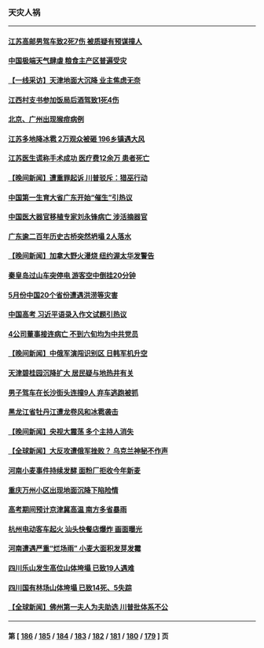 ### 天灾人祸
---
#### [江苏高邮男驾车致2死7伤 被质疑有预谋撞人](../../pages/ncid280/n14014335.md) 
#### [中国极端天气肆虐 粮食主产区普遍受灾](../../pages/ncid280/n14014230.md) 
#### [【一线采访】天津地面大沉降 业主焦虑无奈](../../pages/ncid280/n14014193.md) 
#### [江西村支书参加饭局后酒驾致1死4伤](../../pages/ncid280/n14014089.md) 
#### [北京、广州出现猴痘病例](../../pages/ncid280/n14013952.md) 
#### [江苏多地降冰雹 2万观众被砸 196乡镇遇大风](../../pages/ncid280/n14013932.md) 
#### [江苏医生谎称手术成功 医疗费12余万 患者死亡](../../pages/ncid280/n14013672.md) 
#### [【晚间新闻】遭重罪起诉 川普驳斥：猎巫行动](../../pages/ncid280/n14013662.md) 
#### [中国第一生育大省广东开始“催生”引热议](../../pages/ncid280/n14012641.md) 
#### [中国医大器官移植专家刘永锋病亡 涉活摘器官](../../pages/ncid280/n14012776.md) 
#### [广东逾二百年历史古桥突然坍塌 2人落水](../../pages/ncid280/n14012833.md) 
#### [【晚间新闻】加拿大野火漫烧 纽约渥太华发警告](../../pages/ncid280/n14012288.md) 
#### [秦皇岛过山车突停电 游客空中倒挂20分钟](../../pages/ncid280/n14012109.md) 
#### [5月份中国20个省份遭遇洪涝等灾害](../../pages/ncid280/n14011918.md) 
#### [中国高考 习近平语录入作文试题引热议](../../pages/ncid280/n14011676.md) 
#### [4公司董事接连病亡 不到六旬均为中共党员](../../pages/ncid280/n14010706.md) 
#### [【晚间新闻】中俄军演闯识别区 日韩军机升空](../../pages/ncid280/n14011561.md) 
#### [天津碧桂园沉降扩大 居民疑与地热井有关](../../pages/ncid280/n14011474.md) 
#### [男子驾车在长沙街头连撞9人 弃车逃跑被抓](../../pages/ncid280/n14010995.md) 
#### [黑龙江省牡丹江遭龙卷风和冰雹袭击](../../pages/ncid280/n14010909.md) 
#### [【晚间新闻】央视大震荡 多个主持人消失](../../pages/ncid280/n14010916.md) 
#### [【全球新闻】大反攻遭俄军挫败？ 乌克兰神秘不作声](../../pages/ncid280/n14010917.md) 
#### [河南小麦事件持续发酵 面粉厂拒收今年新麦](../../pages/ncid280/n14010774.md) 
#### [重庆万州小区出现地面沉降下陷险情](../../pages/ncid280/n14010807.md) 
#### [高考期间预计京津冀高温 南方多省暴雨](../../pages/ncid280/n14010764.md) 
#### [杭州电动客车起火 汕头快餐店爆炸 画面曝光](../../pages/ncid280/n14010222.md) 
#### [河南遭遇严重“烂场雨” 小麦大面积发芽发霉](../../pages/ncid280/n14009928.md) 
#### [四川乐山发生高位山体垮塌 已致19人遇难](../../pages/ncid280/n14009848.md) 
#### [四川国有林场山体垮塌 已致14死、5失踪](../../pages/ncid280/n14009685.md) 
#### [【全球新闻】佛州第一夫人为夫助选 川普批体系不公](../../pages/ncid280/n14009264.md) 

---
#### 第 [ [186](./186.md) / [185](./185.md) / [184](./184.md) / [183](./183.md) / [182](./182.md) / [181](./181.md) / [180](./180.md) / [179](./179.md) ] 页
